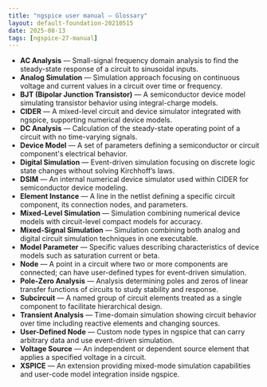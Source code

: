 ```yaml
---
title: "ngspice user manual — Glossary"
layout: default-foundation-20210515
date: 2025-08-13
tags: [ngspice-27-manual]
---
```


- **AC Analysis** — Small-signal frequency domain analysis to find the steady-state response of a circuit to sinusoidal inputs.  
- **Analog Simulation** — Simulation approach focusing on continuous voltage and current values in a circuit over time or frequency.  
- **BJT (Bipolar Junction Transistor)** — A semiconductor device model simulating transistor behavior using integral-charge models.  
- **CIDER** — A mixed-level circuit and device simulator integrated with ngspice, supporting numerical device models.  
- **DC Analysis** — Calculation of the steady-state operating point of a circuit with no time-varying signals.  
- **Device Model** — A set of parameters defining a semiconductor or circuit component's electrical behavior.  
- **Digital Simulation** — Event-driven simulation focusing on discrete logic state changes without solving Kirchhoff’s laws.  
- **DSIM** — An internal numerical device simulator used within CIDER for semiconductor device modeling.  
- **Element Instance** — A line in the netlist defining a specific circuit component, its connection nodes, and parameters.  
- **Mixed-Level Simulation** — Simulation combining numerical device models with circuit-level compact models for accuracy.  
- **Mixed-Signal Simulation** — Simulation combining both analog and digital circuit simulation techniques in one executable.  
- **Model Parameter** — Specific values describing characteristics of device models such as saturation current or beta.  
- **Node** — A point in a circuit where two or more components are connected; can have user-defined types for event-driven simulation.  
- **Pole-Zero Analysis** — Analysis determining poles and zeros of linear transfer functions of circuits to study stability and response.  
- **Subcircuit** — A named group of circuit elements treated as a single component to facilitate hierarchical design.  
- **Transient Analysis** — Time-domain simulation showing circuit behavior over time including reactive elements and changing sources.  
- **User-Defined Node** — Custom node types in ngspice that can carry arbitrary data and use event-driven simulation.  
- **Voltage Source** — An independent or dependent source element that applies a specified voltage in a circuit.  
- **XSPICE** — An extension providing mixed-mode simulation capabilities and user-code model integration inside ngspice.
